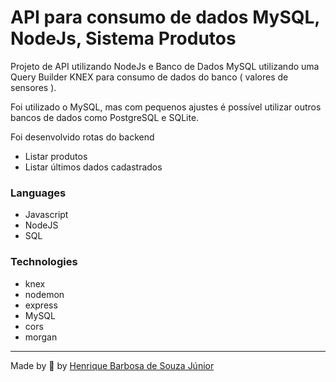 # API para consumo de dados MySQL, NodeJs, Sistema Produtos

Projeto de API utilizando NodeJs e Banco de Dados MySQL utilizando uma Query Builder KNEX para consumo de dados do banco ( valores de sensores ).

 
 
  Foi utilizado o MySQL, mas com pequenos ajustes é possível utilizar outros bancos de dados como PostgreSQL e SQLite.

 
  Foi desenvolvido rotas do backend
  * Listar produtos
  * Listar últimos dados cadastrados

  ### Languages

  * Javascript
  * NodeJS
  * SQL

  ### Technologies
 * knex
 * nodemon
 * express
 * MySQL
 * cors
 * morgan

  ---
 Made by 💙 by [Henrique Barbosa de Souza Júnior](https://github.com/HenriqueBarbosaSJr)